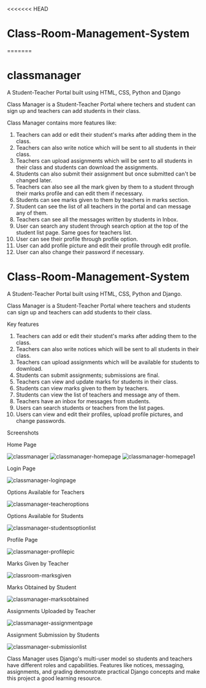 <<<<<<< HEAD
# Class-Room-Management-System
=======
# classmanager
A Student-Teacher Portal built using HTML, CSS, Python and Django

Class Manager is a Student-Teacher Portal where techers and student can sign up and teachers can add students in their class.

Class Manager contains more features like:
1. Teachers can add or edit their student's marks after adding them in the class.
2. Teachers can also write notice which will be sent to all students in their class.
3. Teachers can upload assignments which will be sent to all students in their class and students can download the assignments.
4. Students can also submit their assignment but once submitted can't be changed later.
5. Teachers can also see all the mark given by them to a student through their marks profile and can edit them if necessary.
6. Students can see marks given to them by teachers in marks section.
7. Student can see the list of all teachers in the portal and can message any of them.
8. Teachers can see all the messages written by students in Inbox.
9. User can search any student through search option at the top of the student list page. Same goes for teachers list.
10. User can see their profile through profile option.
11. User can add profile picture and edit their profile through edit profile.
12. User can also change their password if necessary.

# Class-Room-Management-System

A Student-Teacher Portal built using HTML, CSS, Python and Django.

Class Manager is a Student-Teacher Portal where teachers and students can sign up and teachers can add students to their class.

Key features
1. Teachers can add or edit their student's marks after adding them to the class.
2. Teachers can also write notices which will be sent to all students in their class.
3. Teachers can upload assignments which will be available for students to download.
4. Students can submit assignments; submissions are final.
5. Teachers can view and update marks for students in their class.
6. Students can view marks given to them by teachers.
7. Students can view the list of teachers and message any of them.
8. Teachers have an inbox for messages from students.
9. Users can search students or teachers from the list pages.
10. Users can view and edit their profiles, upload profile pictures, and change passwords.

Screenshots

Home Page

![classmanager](https://user-images.githubusercontent.com/59278577/85334196-73729680-b4f8-11ea-90b6-a42336e1d7dd.PNG)
![classmanager-homepage](https://user-images.githubusercontent.com/59278577/85334362-c2203080-b4f8-11ea-973c-e9ff6b481810.PNG)
![classmanager-homepage1](https://user-images.githubusercontent.com/59278577/85334481-f398fc00-b4f8-11ea-88fc-ba3371076930.PNG)

Login Page

![classmanager-loginpage](https://user-images.githubusercontent.com/59278577/85334573-1deab980-b4f9-11ea-86b9-4e1367e78057.PNG)

Options Available for Teachers

![classmanager-teacheroptions](https://user-images.githubusercontent.com/59278577/85334843-8cc81280-b4f9-11ea-8162-2ac5756f3884.PNG)

Options Available for Students

![classmanager-studentsoptionlist](https://user-images.githubusercontent.com/59278577/85336072-ac603a80-b4fb-11ea-87b5-a942ce294a2b.PNG)

Profile Page

![classmanager-profilepic](https://user-images.githubusercontent.com/59278577/85335035-f34d3080-b4f9-11ea-9478-bc4632798eef.PNG)

Marks Given by Teacher

![classroom-marksgiven](https://user-images.githubusercontent.com/59278577/85335383-8d14dd80-b4fa-11ea-8257-797c5a0fe52a.PNG)

Marks Obtained by Student

![classmanager-marksobtained](https://user-images.githubusercontent.com/59278577/85335564-d6fdc380-b4fa-11ea-8219-09d40f96f8e7.PNG)

Assignments Uploaded by Teacher

![classmanager-assignmentpage](https://user-images.githubusercontent.com/59278577/85335929-6c995300-b4fb-11ea-883d-48ab096dd89a.PNG)

Assignment Submission by Students

![classmanager-submissionlist](https://user-images.githubusercontent.com/59278577/85335777-2e039880-b4fb-11ea-8d7d-0edc517ac11e.PNG)

Class Manager uses Django's multi-user model so students and teachers have different roles and capabilities. Features like notices, messaging, assignments, and grading demonstrate practical Django concepts and make this project a good learning resource.
